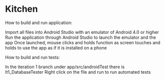 # Kitchen

How to build and run application:

Import all files into Android Studio with an emulator of Android 4.0 or higher
Run the application through Android Studio to launch the emulator and the app
Once launched, mouse clicks and holds function as screen touches and holds to use
  the app as if it is installed on a phone
  
How to build and run tests:

In the iteration 1 branch under app/src/androidTest there is It1_DatabaseTester
Right click on the file and run to run automated tests
